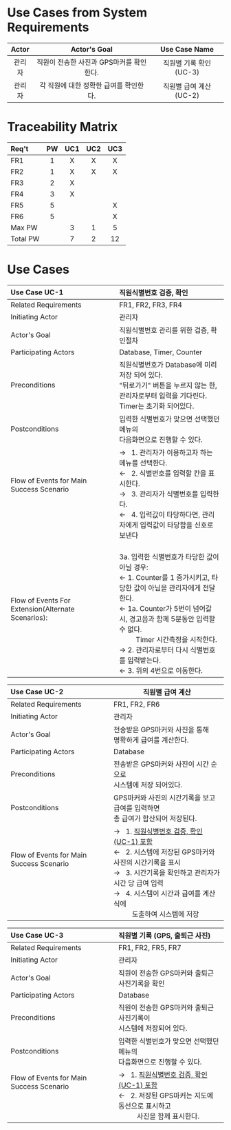 # Use Cases from System Requirements

| Actor  |               Actor's Goal               |      Use Case Name      |
| :----: | :--------------------------------------: | :---------------------: |
| 관리자 | 직원이 전송한 사진과 GPS마커를 확인한다. | 직원별 기록 확인 (UC-3) |
| 관리자 |  각 직원에 대한 정확한 급여를 확인한다.  | 직원별 급여 계산 (UC-2) |

# Traceability Matrix

| Req't    | PW  | UC1 | UC2 | UC3 |
| :------- | :-: | :-: | :-: | :-: |
| FR1      |  1  |  X  |  X  |  X  |
| FR2      |  1  |  X  |  X  |  X  |
| FR3      |  2  |  X  |     |     |
| FR4      |  3  |  X  |     |     |
| FR5      |  5  |     |     |  X  |
| FR6      |  5  |     |     |  X  |
| Max PW   |     |  3  |  1  |  5  |
| Total PW |     |  7  |  2  | 12  |

# Use Cases

| Use Case UC-1                                         | 직원식별번호 검증, 확인                                                                                                                                                                                                                                   |
| :---------------------------------------------------- | :-------------------------------------------------------------------------------------------------------------------------------------------------------------------------------------------------------------------------------------------------------- |
| Related Requirements                                  | FR1, FR2, FR3, FR4                                                                                                                                                                                                                                        |
| Initiating Actor                                      | 관리자                                                                                                                                                                                                                                                    |
| Actor's Goal                                          | 직원식별번호 관리를 위한 검증, 확인절차                                                                                                                                                                                                                   |
| Participating Actors                                  | Database, Timer, Counter                                                                                                                                                                                                                                  |
| Preconditions                                         | 직원식별번호가 Database에 미리 저장 되어 있다.<br> "뒤로가기" 버튼을 누르지 않는 한, 관리자로부터 입력을 기다린다.<br> Timer는 초기화 되어있다.                                                                                                           |
| Postconditions                                        | 입력한 식별번호가 맞으면 선택했던 메뉴의<br> 다음화면으로 진행할 수 있다.                                                                                                                                                                                 |
| Flow of Events for Main Success Scenario <br><br><br> | → &nbsp;&nbsp;1. 관리자가 이용하고자 하는 메뉴를 선택한다. <br>← &nbsp;&nbsp;2. 식별번호를 입력할 칸을 표시한다.<br>→ &nbsp;&nbsp;3. 관리자가 식별번호를 입력한다. <br>←&nbsp;&nbsp; 4. 입력값이 타당하다면, 관리자에게 입력값이 타당함을 신호로 보낸다|
|Flow of Events For Extension(Alternate Scenarios):|<br>3a. 입력한 식별번호가 타당한 값이 아닐 경우:<br>← 1. Counter를 1 증가시키고, 타당한 값이 아님을 관리자에게 전달한다.<br>← 1a. Counter가 5번이 넘어갈 시, 경고음과 함께 5분동안 입력할 수 없다.<br>&nbsp;&nbsp;&nbsp;&nbsp;&nbsp;&nbsp;&nbsp;&nbsp; Timer 시간측정을 시작한다.<br>→ 2. 관리자로부터 다시 식별번호를 입력받는다.<br>← 3. 위의 4번으로 이동한다.


| Use Case UC-2 | 직원별 급여 계산 |
| :--------- |----------------- |
| Related Requirements | FR1, FR2, FR6 |
| Initiating Actor | 관리자 |
| Actor's Goal | 전송받은 GPS마커와 사진을 통해 <br> 명확하게 급여를 계산한다. |
| Participating Actors |Database |
| Preconditions | 전송받은 GPS마커와 사진이 시간 순으로<br> 시스템에 저장 되어있다. |
| Postconditions | GPS마커와 사진의 시간기록을 보고 급여를 입력하면<br>총 급여가 합산되어 저장된다. |
| Flow of Events for Main Success Scenario <br><br><br><br> | → &nbsp;&nbsp;1. <U>직원식별번호 검증, 확인 (UC-1) 포함</U><br>← &nbsp;&nbsp;2. 시스템에 저장된 GPS마커와 사진의 시간기록을 표시 <br>→ &nbsp;&nbsp;3. 시간기록을 확인하고 관리자가 시간 당 급여 입력<br>→ &nbsp;&nbsp;4. 시스템이 시간과 급여를 계산식에 <br>&nbsp;&nbsp;&nbsp;&nbsp;&nbsp;&nbsp;&nbsp;&nbsp;&nbsp;&nbsp;도출하여 시스템에 저장 |

| Use Case UC-3     | 직원별 기록 (GPS, 출퇴근 사진)   |
| :----------------------- | :--------------- |
| Related Requirements   | FR1, FR2, FR5, FR7 |
| Initiating Actor| 관리자      |
| Actor's Goal          | 직원이 전송한 GPS마커와 출퇴근 사진기록을 확인  |
| Participating Actors                                      | Database                                                                                                                                                                                                       |
| Preconditions                                             | 직원이 전송한 GPS마커와 출퇴근 사진기록이<br>시스템에 저장되어 있다.                                                                                                                                           |
| Postconditions                                            | 입력한 식별번호가 맞으면 선택했던 메뉴의<br>다음화면으로 진행할 수 있다.                                                                                                                                       |
| Flow of Events for Main Success Scenario <br><br><br><br> | → &nbsp;&nbsp;1. <U>직원식별번호 검증, 확인 (UC-1) 포함</U><br>← &nbsp;&nbsp;2. 저장된 GPS마커는 지도에 동선으로 표시하고<br>&nbsp;&nbsp;&nbsp;&nbsp;&nbsp;&nbsp;&nbsp;&nbsp;&nbsp;&nbsp;사진을 함께 표시한다. |

